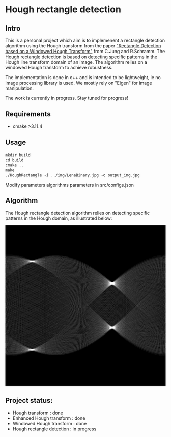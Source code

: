 # Hough rectangle detection
## Intro
This is a personal project which aim is to implemenent a rectangle detection algorithm using the Hough transform from the paper ["Rectangle Detection based on a Windowed Hough Transform"](http://citeseerx.ist.psu.edu/viewdoc/download?doi=10.1.1.59.4239&rep=rep1&type=pdf) from C.Jung and R.Schramm. The Hough rectangle detection is based on detecting specific patterns in the Hough line transform domain of an image. The algorithm relies on a windowed Hough transform to achieve robustness.

The implementation is done in c++ and is intended to be lightweight, ie no image processing library is used. We mostly rely on "Eigen" for image manipulation. 

The work is currently in progress. Stay tuned for progress!

## Requirements
- cmake >3.11.4

## Usage
```
mkdir build 
cd build
cmake ..
make
./HoughRectangle -i ../img/LenaBinary.jpg -o output_img.jpg
```

Modify parameters algorithms parameters in src/configs.json 

## Algorithm
The Hough rectangle detection algorithm relies on detecting specific patterns in the Hough domain, as illustrated below:

![hough transform](img/examples/example_hough.png)


## Project status:
- Hough transform : done
- Enhanced Hough transform : done
- Windowed Hough transform : done
- Hough rectangle detection : in progress

